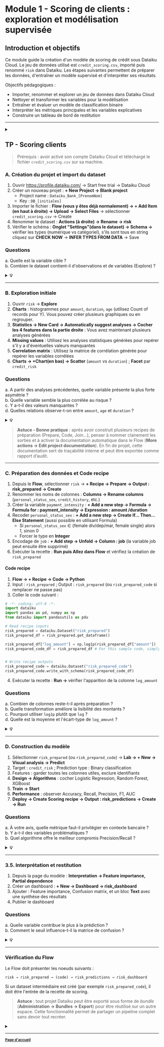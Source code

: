 # Module 1 - Scoring de clients : exploration et modélisation supervisée

## Introduction et objectifs

Ce module guide la création d'un modèle de scoring de crédit sous Dataiku Cloud.
Le jeu de données utilisé est `credit_scoring.csv`, importé puis renommé `risk` dans Dataiku.
Les étapes suivantes permettent de préparer les données, d'entraîner un modèle supervisé et d'interpréter ses résultats.

Objectifs pédagogiques :
- Importer, renommer et explorer un jeu de données dans Dataiku Cloud
- Nettoyer et transformer les variables pour la modélisation
- Entraîner et évaluer un modèle de classification binaire
- Interpréter les métriques principales et les variables explicatives
- Construire un tableau de bord de restitution

---

<details>
  <summary><strong></strong></summary>

  ## Rappels théoriques - statistiques descriptives et classification supervisée

### Variables
- Variable cible : binaire $y \in \{0,1\}$ (1 = bon payeur, 0 = mauvais payeur)
- Variables explicatives : quantitatives  (revenu, montant, durée) ou qualitatives (emploi, situation familiale)

### Régression logistique

$$P(y_i=1 \mid X_i)=\frac{1}{1+e^{-(\beta_0+\beta_1x_{i1}+\ldots+\beta_p x_{ip})}}$$

Chaque coefficient $\beta_j$ reflète l'influence de la variable explicative $x_j$ sur la probabilité d'appartenir à la classe 1 
Régularisation L1 (Lasso) : $\lambda\sum|\beta_j|$ ; L2 (Ridge) : $\lambda\sum\beta_j^2$

### Évaluation du modèle

| Indicateur | Formule | Interprétation |
|-------------|----------|----------------|
| Accuracy | $$\frac{TP+TN}{TP+TN+FP+FN}$$ | Pourcentage de prédictions correctes |
| Recall (Sensibilité) | $$\frac{TP}{TP+FN}$$ | Capacité à détecter les cas positifs |
| Precision | $$\frac{TP}{TP+FP}$$ | Fiabilité des cas prédits positifs |
| F1-score | $$2\,\frac{\text{Precision}\times \text{Recall}}{\text{Precision}+\text{Recall}}$$ | Compromis Precision-Recall |
| AUC (ROC) | Aire sous la courbe ROC | Pouvoir discriminant global |

### Corrélation et colinéarité

$$r_{XY}=\frac{\mathrm{Cov}(X,Y)}{s_X s_Y},\quad |r|>0{,}8 \Rightarrow \text{variables redondantes.}$$

### Glossaire intégré

| Terme | Définition |
|--------|-------------|
| AutoML | Entraînement automatique de plusieurs algorithmes |
| Feature importance | Poids relatif d'une variable dans la performance |
| Overfitting | Sur-ajustement aux données d'entraînement |
| Threshold | Seuil de probabilité séparant les classes 0/1 |
| AUC | Aire sous la courbe ROC, proche de 1 = meilleur modèle |

---

</details>

## TP - Scoring clients

> Prérequis : avoir activé son compte Dataiku Cloud et téléchargé le fichier `credit_scoring.csv` sur sa machine.

### A. Création du projet et import du dataset

1. Ouvrir <https://profile.dataiku.com/> → Start free trial → Dataiku Cloud
2. Créer un nouveau projet : **+ New Project → Blank project**
   - Project name : `Dataiku_Bank_[PrenomNom]`
   - Key : `DB_[initiales]`
3. Importer le fichier : **Flow (vous y êtes déjà normalement) → + Add Item (en haut à droite) → Upload → Select Files** → sélectionner `credit_scoring.csv` → Create
4. Renommer le dataset : **Actions (à droite) → Rename → risk**
5. Vérifier le schéma : **Onglet "Settings"(dans le dataset) → Schema →** vérifier les types (numérique vs catégoriel), s'ils sont tous en string cliquez sur **CHECK NOW** → **INFER TYPES FROM DATA** → Save

### Questions

a. Quelle est la variable cible ?  
b. Combien le dataset contient-il d'observations et de variables (Explore) ?

<details>
  <summary><strong>💡</strong></summary>

a. Variable cible : `credit_risk`  
b. Dimensions : 1 000 observations et 21 variables

</details>

---

### B. Exploration initiale

1. Ouvrir `risk` → **Explore**
2. **Charts** : histogrammes pour `amount`, `duration`, `age` (utilisez Count of records pour Y). Vous pouvez créer plusieurs graphiques ou en regrouper. 
3. **Statistics → New Card → Automatically suggest analyses → Cocher les 4 features dans la partie droite** : Vous avez maintenant plusieurs analyses générées
4. **Missing values** : Utilisez les analyses statistiques générées pour repérer s'il y a d'éventuelles valeurs manquantes 
5. **Correlation matrix** : Utilisez la matrice de corrélation générée pour repérer les variables corrélées
6. **Charts → +Chart(en bas) → Scatter** (`amount` vs `duration`) ; **Facet** par `credit_risk`

### Questions 

a. A partir des analyses précédentes, quelle variable présente la plus forte asymétrie ?  
b. Quelle variable semble la plus corrélée au risque ?  
c. Y a-t-il des valeurs manquantes ?  
d. Quelles relations observe-t-on entre `amount`, `age` et `duration` ?

<details>
  <summary><strong>💡</strong></summary>

a. `amount` (très asymétrique)  
b. `duration` (corrélation négative modérée avec `credit_risk`)  
c. Aucune valeur manquante  
d. `age` faiblement positif avec bon crédit ; `amount` et `duration` associés à plus de défauts quand ils augmentent

</details>

> **Astuce - Bonne pratique** : après avoir construit plusieurs recipes de préparation (Prepare, Code, Join…), penser à nommer clairement les sorties et à activer la documentation automatique dans le Flow (**More actions → Edit project documentation**). En fin de projet, cette documentation sert de traçabilité interne et peut être exportée comme rapport d’audit.

---

### C. Préparation des données et Code recipe

1. Depuis le **Flow**, sélectionner `risk` → **+ Recipe → Prepare → Output : risk_prepared → Create**
2. Renommer les noms de colonnes : **Columns → Rename columns** (`personal_status_sex`, `credit_history`, etc.)
3. Créer la variable `payment_intensity` : **+ Add a new step → Formula → Formula for : payment_intensity → Expression : amount /duration**
4. Recoder `personal_status_sex` : **+ Add a new step → Create If... Then... Else Statement** (aussi possible en utilisant Formula)
   - Si `personal_status_sex` ∈ {female div/dep/mar, female single} alors 1, sinon 0
   - Forcer le type en **Integer**
5. Encodage de `job` : **+ Add step → Unfold → Column : job** (la variable job peut ensuite être supprimé)
6. Exécuter la recette : **Run puis Allez dans Flow** et vérifiez la création de `risk_prepared`

#### Code recipe

1. **Flow → + Recipe → Code → Python**
2. Input : `risk_prepared` ; Output : `risk_prepared` (ou `risk_prepared_code` si remplacer ne passe pas)
3. Coller le code suivant :

```python
# -*- coding: utf-8 -*-
import dataiku
import pandas as pd, numpy as np
from dataiku import pandasutils as pdu

# Read recipe inputs
risk_prepared = dataiku.Dataset("risk_prepared")
risk_prepared_df = risk_prepared.get_dataframe()

risk_prepared_df["log_amount"] = np.log1p(risk_prepared_df["amount"])
risk_prepared_code_df = risk_prepared_df # For this sample code, simply copy input to output


# Write recipe outputs
risk_prepared_code = dataiku.Dataset("risk_prepared_code")
risk_prepared_code.write_with_schema(risk_prepared_code_df)
```

4. Exécuter la recette : **Run →** vérifier l'apparition de la colonne `log_amount`

### Questions

a. Combien de colonnes reste-t-il après préparation ?  
b. Quelle transformation améliore la lisibilité des montants ?  
c. Pourquoi utiliser `log1p` plutôt que `log` ?  
d. Quelle est la moyenne et l'écart-type de `log_amount` ?

<details>
  <summary><strong>💡</strong></summary>

a. 26  
b. La transformation logarithmique  
c. `log1p` calcule $\log(1+x)$ : il gère $x=0$ et stabilise les très petites valeurs, utile en finance (micro-paiements, taux d'intérêt, arrondis, ...)  
d. Moyenne : ≈ 7.15 ; écart-type : ≈ 0.88

</details>

---

### D. Construction du modèle

1. Sélectionner `risk_prepared` (ou `risk_prepared_code`) → **Lab → + New → Visual analysis → Predict**
2. Target : `credit_risk` ; Prediction type : Binary classification
3. Features : garder toutes les colonnes utiles, exclure identifiants
4. **Design → Algorithms** : cocher Logistic Regression, Random Forest, XGBoost
5. **Train → Start**
6. **Performance** : observer Accuracy, Recall, Precision, F1, AUC
7. **Deploy → Create Scoring recipe → Output : risk_predictions → Create → Run**

### Questions

a. À votre avis, quelle métrique faut-il privilégier en contexte bancaire ?  
b. Y a-t-il des variables problématiques ?  
b. Quel algorithme offre le meilleur compromis Precision/Recall ?  

<details>
  <summary><strong>💡</strong></summary>

a. Recall si le but est de minimiser les faux négatifs (ne pas accorder de prêt risqué)  
b. **Éthique** : attention aux variables sensibles (`sex`, `age`)  
b. XGBoost ou Random Forest selon les runs  

</details>

---

### 3.5. Interprétation et restitution

1. Depuis la page du modèle : **Interpretation → Feature importance, Partial dependence**
2. Créer un dashboard : **+ New → Dashboard → risk_dashboard**
3. Ajouter : Feature importance, Confusion matrix, et un bloc **Text** avec une synthèse des résultats
4. Publier le dashboard

### Questions

a. Quelle variable contribue le plus à la prédiction ?  
b. Comment le seuil influence-t-il la matrice de confusion ?

<details>
  <summary><strong>💡</strong></summary>

a. `duration`  
b. Augmenter le seuil = augmente les FP (perte potentielle de clients) / baisser le seuil = augmente les FN (risque de défaut) → seuil à déterminer selon la tolérance au risque.

**Exemple de synthèse pour le dashboard** : 
Ce modèle de scoring prédit le risque de défaut avec une AUC de 0,82 (avis ?). Les variables importantes sont la durée et le montant du prêt, toutes deux corrélées négativement à la probabilité de remboursement. Ce modèle constitue un outil d'aide à la décision pour les conseillers.

</details>

---

### Vérification du Flow

Le Flow doit présenter les noeuds suivants :

```
risk → risk_prepared → (code) → risk_predictions → risk_dashboard
```

Si un dataset intermédiaire est créé (par exemple `risk_prepared_code`), il doit être l'entrée de la recette de scoring.

> **Astuce** : tout projet Dataiku peut être exporté sous forme de *bundle* (**Administration → Bundles → Export**) pour être réutilisé sur un autre espace. Cette fonctionnalité permet de partager un pipeline complet sans devoir tout recréer.

<details>
  <summary><strong></strong></summary>

---
   
## Perspective métier

Le scoring de clients estime la probabilité de défaut de paiement d'un client dans le cadre d'octroi d'un crédit.
En contexte bancaire :

- Utilité : pré-tri des dossiers pour étude plus poussée des cas risqués
- Métrique : Recall prioritaire car les faux négatifs sont coûteux
- Éthique : variables sensibles (sexe, âge) à encadrer/contrôler/justifier, voire exclure, en cas de mise en prod réelle
- Variables clés : `duration`, `amount`, `payment_intensity`

---

## Ressources

- Dataiku Academy - *Classification Models* : <https://academy.dataiku.com/latest/course-detail/dataiku-ml-practitioner.html>
- Documentation - *Machine Learning in Dataiku* : <https://doc.dataiku.com/dss/latest/machine-learning/index.html>
- Hastie, Tibshirani, Friedman - *The Elements of Statistical Learning* (PDF libre) : <https://hastie.su.domains/ElemStatLearn/>

</details>

---

<small>[**Page d'accueil**](https://github.com/rsquaredata/atelier_dataiku/blob/main/README.md)</small>
